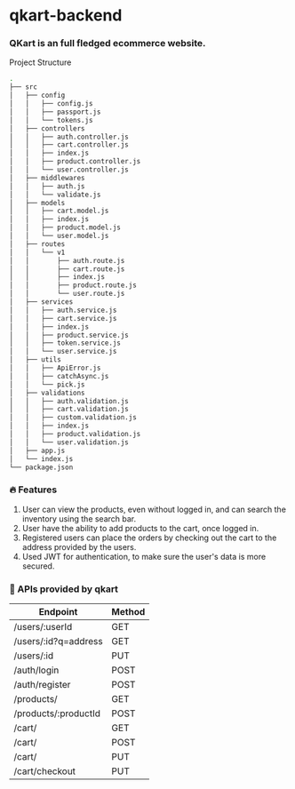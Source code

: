 # qkart-backend

### QKart is an full fledged ecommerce website.
Project Structure

```zsh
.
├── src
│   ├── config
│   │   ├── config.js
│   │   ├── passport.js
│   │   └── tokens.js
│   ├── controllers
│   │   ├── auth.controller.js
│   │   ├── cart.controller.js
│   │   ├── index.js
│   │   ├── product.controller.js
│   │   └── user.controller.js
│   ├── middlewares
│   │   ├── auth.js
│   │   └── validate.js
│   ├── models
│   │   ├── cart.model.js
│   │   ├── index.js
│   │   ├── product.model.js
│   │   └── user.model.js
│   ├── routes
│   │   └── v1
│   │       ├── auth.route.js
│   │       ├── cart.route.js
│   │       ├── index.js
│   │       ├── product.route.js
│   │       └── user.route.js
│   ├── services
│   │   ├── auth.service.js
│   │   ├── cart.service.js
│   │   ├── index.js
│   │   ├── product.service.js
│   │   ├── token.service.js
│   │   └── user.service.js
│   ├── utils
│   │   ├── ApiError.js
│   │   ├── catchAsync.js
│   │   └── pick.js
│   ├── validations
│   │   ├── auth.validation.js
│   │   ├── cart.validation.js
│   │   ├── custom.validation.js
│   │   ├── index.js
│   │   ├── product.validation.js
│   │   └── user.validation.js
│   ├── app.js
│   └── index.js
└── package.json
```
### 🔥 Features
1. User can view the products, even without logged in, and can search the inventory using the search bar.
2. User have the ability to add products to the cart, once logged in.
3. Registered users can place the orders by checking out the cart to the address provided by the users.
4. Used JWT for authentication, to make sure the user's data is more secured. 

### 🔌  APIs provided by qkart
Endpoint | Method 
------------ | -------------
/users/:userId | GET
/users/:id?q=address | GET
/users/:id | PUT
/auth/login | POST
/auth/register | POST
/products/ | GET
/products/:productId | POST
/cart/ | GET
/cart/ | POST
/cart/ | PUT
/cart/checkout | PUT
